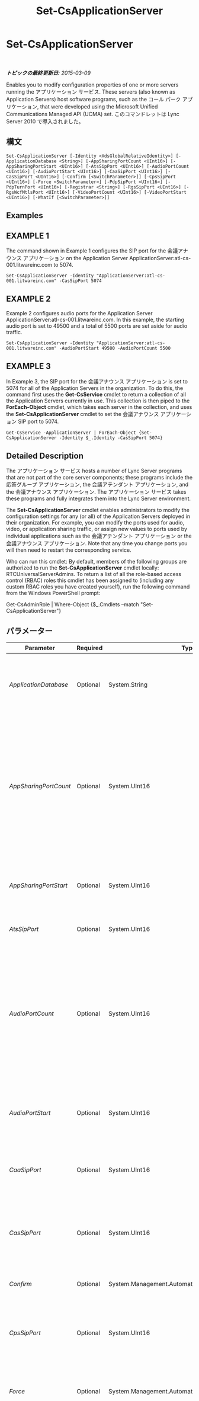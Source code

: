 ﻿---
title: Set-CsApplicationServer
TOCTitle: Set-CsApplicationServer
ms:assetid: 74b3f941-df06-4fde-9487-eba081233723
ms:mtpsurl: https://technet.microsoft.com/ja-jp/library/Gg398562(v=OCS.15)
ms:contentKeyID: 48272532
ms.date: 05/19/2016
mtps_version: v=OCS.15
ms.translationtype: HT
---

# Set-CsApplicationServer

 

_**トピックの最終更新日:** 2015-03-09_

Enables you to modify configuration properties of one or more servers running the アプリケーション サービス. These servers (also known as Application Servers) host software programs, such as the コール パーク アプリケーション, that were developed using the Microsoft Unified Communications Managed API (UCMA) set. このコマンドレットは Lync Server 2010 で導入されました。

## 構文

    Set-CsApplicationServer [-Identity <XdsGlobalRelativeIdentity>] [-ApplicationDatabase <String>] [-AppSharingPortCount <UInt16>] [-AppSharingPortStart <UInt16>] [-AtsSipPort <UInt16>] [-AudioPortCount <UInt16>] [-AudioPortStart <UInt16>] [-CaaSipPort <UInt16>] [-CasSipPort <UInt16>] [-Confirm [<SwitchParameter>]] [-CpsSipPort <UInt16>] [-Force <SwitchParameter>] [-PdpSipPort <UInt16>] [-PdpTurnPort <UInt16>] [-Registrar <String>] [-RgsSipPort <UInt16>] [-RgsWcfMtlsPort <UInt16>] [-VideoPortCount <UInt16>] [-VideoPortStart <UInt16>] [-WhatIf [<SwitchParameter>]]

## Examples

## EXAMPLE 1

The command shown in Example 1 configures the SIP port for the 会議アナウンス アプリケーション on the Application Server ApplicationServer:atl-cs-001.litwareinc.com to 5074.

    Set-CsApplicationServer -Identity "ApplicationServer:atl-cs-001.litwareinc.com" -CasSipPort 5074 

## EXAMPLE 2

Example 2 configures audio ports for the Application Server ApplicationServer:atl-cs-001.litwareinc.com. In this example, the starting audio port is set to 49500 and a total of 5500 ports are set aside for audio traffic.

    Set-CsApplicationServer -Identity "ApplicationServer:atl-cs-001.litwareinc.com" -AudioPortStart 49500 -AudioPortCount 5500 

## EXAMPLE 3

In Example 3, the SIP port for the 会議アナウンス アプリケーション is set to 5074 for all of the Application Servers in the organization. To do this, the command first uses the **Get-CsService** cmdlet to return a collection of all the Application Servers currently in use. This collection is then piped to the **ForEach-Object** cmdlet, which takes each server in the collection, and uses the **Set-CsApplicationServer** cmdlet to set the 会議アナウンス アプリケーション SIP port to 5074.

    Get-CsService -ApplicationServer | ForEach-Object {Set-CsApplicationServer -Identity $_.Identity -CasSipPort 5074} 

## Detailed Description

The アプリケーション サービス hosts a number of Lync Server programs that are not part of the core server components; these programs include the 応答グループ アプリケーション, the 会議アテンダント アプリケーション, and the 会議アナウンス アプリケーション. The アプリケーション サービス takes these programs and fully integrates them into the Lync Server environment.

The **Set-CsApplicationServer** cmdlet enables administrators to modify the configuration settings for any (or all) of the Application Servers deployed in their organization. For example, you can modify the ports used for audio, video, or application sharing traffic, or assign new values to ports used by individual applications such as the 会議アテンダント アプリケーション or the 会議アナウンス アプリケーション. Note that any time you change ports you will then need to restart the corresponding service.

Who can run this cmdlet: By default, members of the following groups are authorized to run the **Set-CsApplicationServer** cmdlet locally: RTCUniversalServerAdmins. To return a list of all the role-based access control (RBAC) roles this cmdlet has been assigned to (including any custom RBAC roles you have created yourself), run the following command from the Windows PowerShell prompt:

Get-CsAdminRole | Where-Object {$\_.Cmdlets –match "Set-CsApplicationServer"}

## パラメーター


<table>
<colgroup>
<col style="width: 25%" />
<col style="width: 25%" />
<col style="width: 25%" />
<col style="width: 25%" />
</colgroup>
<thead>
<tr class="header">
<th>Parameter</th>
<th>Required</th>
<th>Type</th>
<th>Description</th>
</tr>
</thead>
<tbody>
<tr class="odd">
<td><p><em>ApplicationDatabase</em></p></td>
<td><p>Optional</p></td>
<td><p>System.String</p></td>
<td><p>Service location of the アプリケーション データベース. For example: -ApplicationDatabase &quot;ApplicationDatabase:atl-cs-001.litwareinc.com&quot;.</p></td>
</tr>
<tr class="even">
<td><p><em>AppSharingPortCount</em></p></td>
<td><p>Optional</p></td>
<td><p>System.UInt16</p></td>
<td><p>Total number of ports allocated for application sharing. The actual ports to be opened will start with the value configured for AppSharingPortStart and continue through the number of ports specified for AppSharingPortCount. For example, if the AppSharingPortStart is set to 60000 and the AppSharingPortCount is set to 100 then ports 60000 through 60099 will be used for application sharing.</p></td>
</tr>
<tr class="odd">
<td><p><em>AppSharingPortStart</em></p></td>
<td><p>Optional</p></td>
<td><p>System.UInt16</p></td>
<td><p>First port in the range of ports allocated for application sharing. For example: –AppSharingPortStart 60000.</p></td>
</tr>
<tr class="even">
<td><p><em>AtsSipPort</em></p></td>
<td><p>Optional</p></td>
<td><p>System.UInt16</p></td>
<td><p>Port used for the Audio Test service.</p></td>
</tr>
<tr class="odd">
<td><p><em>AudioPortCount</em></p></td>
<td><p>Optional</p></td>
<td><p>System.UInt16</p></td>
<td><p>Total number of ports allocated for sending and receiving audio traffic. The actual ports to be opened will start with the value configured for AudioPortStart and continue through the number of ports specified for AudioPortCount. For example, if the AudioPortStart is set to 60000 and the AudioPortCount is set to 100, then ports 60000 through 60099 will be used for audio traffic.</p></td>
</tr>
<tr class="even">
<td><p><em>AudioPortStart</em></p></td>
<td><p>Optional</p></td>
<td><p>System.UInt16</p></td>
<td><p>First port in the range of ports allocated for sending and receiving audio traffic. For example: –AudioPortStart 60000.</p></td>
</tr>
<tr class="odd">
<td><p><em>CaaSipPort</em></p></td>
<td><p>Optional</p></td>
<td><p>System.UInt16</p></td>
<td><p>SIP port used by the 会議アテンダント アプリケーション, used when connecting users to a dial-in conference.</p></td>
</tr>
<tr class="even">
<td><p><em>CasSipPort</em></p></td>
<td><p>Optional</p></td>
<td><p>System.UInt16</p></td>
<td><p>SIP port used by the 会議アナウンス アプリケーション, used to play announcements (for example, &quot;Ken Myer is now exiting&quot;) during a conference.</p></td>
</tr>
<tr class="odd">
<td><p><em>Confirm</em></p></td>
<td><p>Optional</p></td>
<td><p>System.Management.Automation.SwitchParameter</p></td>
<td><p>コマンドの実行前に確認メッセージが表示されます。</p></td>
</tr>
<tr class="even">
<td><p><em>CpsSipPort</em></p></td>
<td><p>Optional</p></td>
<td><p>System.UInt16</p></td>
<td><p>SIP port used by the Call Park service. The Call Park service enables you to place a call on hold from one telephone, then have that call retrieved from a different phone.</p></td>
</tr>
<tr class="odd">
<td><p><em>Force</em></p></td>
<td><p>Optional</p></td>
<td><p>System.Management.Automation.SwitchParameter</p></td>
<td><p>Suppresses the display of any non-fatal error message that might occur when running the command.</p></td>
</tr>
<tr class="even">
<td><p><em>Identity</em></p></td>
<td><p>Optional</p></td>
<td><p>Microsoft.Rtc.Management.Xds.XdsGlobalRelativeIdentity</p></td>
<td><p>Service location of the Application Server to be modified. For example: -Identity &quot;ApplicationServer:atl-cs-001.litwareinc.com&quot;.</p>
<p>Note that you can leave off the prefix &quot;ApplicationServer:&quot; when specifying an Application server. For example: -Identity &quot;atl-cs-001.litwareinc.com&quot;.</p>
<p></p></td>
</tr>
<tr class="odd">
<td><p><em>PdpSipPort</em></p></td>
<td><p>Optional</p></td>
<td><p>System.UInt16</p></td>
<td><p>SIP port used by the ポリシー決定ポイント Server. The ポリシー決定ポイント Server is used for bandwidth management.</p></td>
</tr>
<tr class="even">
<td><p><em>PdpTurnPort</em></p></td>
<td><p>Optional</p></td>
<td><p>System.UInt16</p></td>
<td><p>Turn traffic port used by the ポリシー決定ポイント Server.</p></td>
</tr>
<tr class="odd">
<td><p><em>Registrar</em></p></td>
<td><p>Optional</p></td>
<td><p>System.String</p></td>
<td><p>Fully qualified domain name of the Registrar associated with the ポリシー決定ポイント Server.</p></td>
</tr>
<tr class="even">
<td><p><em>RgsSipPort</em></p></td>
<td><p>Optional</p></td>
<td><p>System.UInt16</p></td>
<td><p>SIP port used by the 応答グループ アプリケーション. The 応答グループ アプリケーション provides a way to direct incoming phone calls to a specific group of people, such as an organization’s support team.</p></td>
</tr>
<tr class="odd">
<td><p><em>RgsWcfMtlsPort</em></p></td>
<td><p>Optional</p></td>
<td><p>System.UInt16</p></td>
<td><p>Port used for Windows Communication Foundation (WCF) mutual TLS (MTLS) traffic used by the 応答グループ アプリケーション.</p></td>
</tr>
<tr class="even">
<td><p><em>VideoPortCount</em></p></td>
<td><p>Optional</p></td>
<td><p>System.UInt16</p></td>
<td><p>Total number of ports allocated for sending and receiving video traffic. The actual ports to be opened will start with the value configured for VideoPortStart and continue through the number of ports specified for VideoPortCount. For example, if the VideoPortStart is set to 60000 and the VideoPortCount is set to 100, then ports 60000 through 60099 will be used for video traffic.</p></td>
</tr>
<tr class="odd">
<td><p><em>VideoPortStart</em></p></td>
<td><p>Optional</p></td>
<td><p>System.UInt16</p></td>
<td><p>First port in the range of ports allocated for sending and receiving video traffic. For example –VideoPortStart 60000.</p></td>
</tr>
<tr class="even">
<td><p><em>WhatIf</em></p></td>
<td><p>Optional</p></td>
<td><p>System.Management.Automation.SwitchParameter</p></td>
<td><p>実際にコマンドを実行しなくてもコマンドの実行結果がわかります。</p></td>
</tr>
</tbody>
</table>


## Input Types

None. The **Set-CsApplicationServer** cmdlet does not accept pipelined input.

## Return Types

The **Set-CsApplicationServer** cmdlet does not return any values or objects. Instead, the cmdlet modifies existing instances of the Microsoft.Rtc.Management.Xds.DisplayApplicationServer object.

## 関連項目

#### その他のリソース

[Get-CsServerApplication](get-csserverapplication.md)

